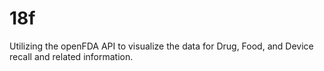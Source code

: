 # 18f
Utilizing the openFDA API to visualize the data for Drug, Food, and Device recall and related information.
